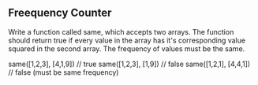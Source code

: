 ## Freequency Counter

Write a function called same, which accepts two arrays. The function should return true if every value in the array has it's corresponding value squared in the second array. The frequency of values must be the same.

same([1,2,3], [4,1,9]) // true
same([1,2,3], [1,9]) // false
same([1,2,1], [4,4,1]) // false (must be same frequency)